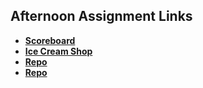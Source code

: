 ## Afternoon Assignment Links

* **[Scoreboard](https://masonspacestation.github.io/scoreboard/)**
* **[Ice Cream Shop](https://masonspacestation.github.io/ice-cream-shop/>)**
* **[Repo](https://github.com/masonspacestation/<ASSIGNMENT_REPO>)**
* **[Repo](https://github.com/masonspacestation/<ASSIGNMENT_REPO>)**
